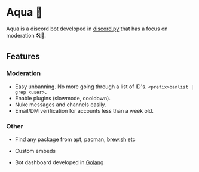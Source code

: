 # Aqua 🌊

Aqua is a discord bot developed in [discord.py](https://discordpy.readthedocs.io/en/latest/api.html) that has a focus on moderation 🛠️🔧.

## Features

### Moderation

- Easy unbanning. No more going through a list of ID's. `<prefix>banlist | grep <user>.`
- Enable plugins (slowmode, cooldown).
- Nuke messages and channels easily.
- Email/DM verification for accounts less than a week old.

### Other

- Find any package from apt, pacman, [brew.sh](https://brew.sh) etc

- Custom embeds

- Bot dashboard developed in [Golang]("golang.org")

  

